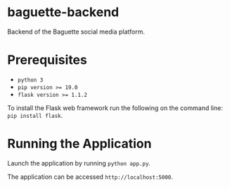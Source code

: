 # baguette-backend
Backend of the Baguette social media platform.

# Prerequisites

* `python 3`
* `pip version >= 19.0`
* `flask version >= 1.1.2`

To install the Flask web framework run the following on the command line: `pip install flask`.

# Running the Application

Launch the application by running `python app.py`.

The application can be accessed `http://localhost:5000`.